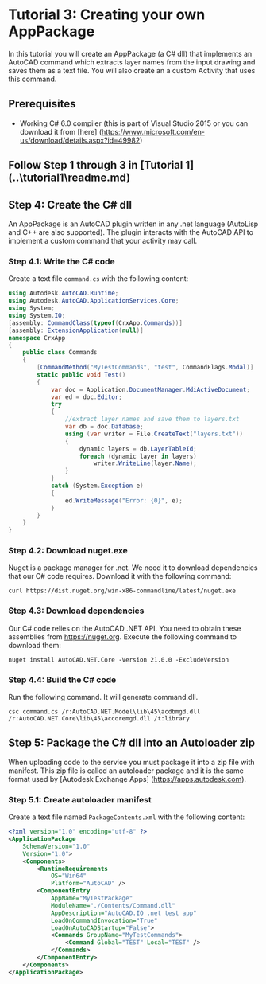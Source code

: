 # Tutorial 3: Creating your own AppPackage
In this tutorial you will create an AppPackage (a C# dll) that implements an AutoCAD command which extracts layer names from the input drawing and saves them as a text file. You will also create an a custom Activity that uses this command.
## Prerequisites
+ Working C# 6.0 compiler (this is part of Visual Studio 2015 or you can download it from [here] (https://www.microsoft.com/en-us/download/details.aspx?id=49982)
## Follow Step 1 through 3 in [Tutorial 1] (..\tutorial1\readme.md)
## Step 4: Create the C# dll
An AppPackage is an AutoCAD plugin written in any .net language (AutoLisp and C++ are also supported). The plugin interacts with the AutoCAD API to implement a custom command that your activity may call.
### Step 4.1: Write the C# code
Create a text file `command.cs` with the following content:

```c#
using Autodesk.AutoCAD.Runtime;
using Autodesk.AutoCAD.ApplicationServices.Core;
using System;
using System.IO;
[assembly: CommandClass(typeof(CrxApp.Commands))]
[assembly: ExtensionApplication(null)]
namespace CrxApp
{
    public class Commands
    {
        [CommandMethod("MyTestCommands", "test", CommandFlags.Modal)]
        static public void Test()
        {
            var doc = Application.DocumentManager.MdiActiveDocument;
            var ed = doc.Editor;
            try
            {
                //extract layer names and save them to layers.txt
                var db = doc.Database;
                using (var writer = File.CreateText("layers.txt"))
                {
                    dynamic layers = db.LayerTableId;
                    foreach (dynamic layer in layers)
                        writer.WriteLine(layer.Name);
                }
            }
            catch (System.Exception e)
            {
                ed.WriteMessage("Error: {0}", e);
            }
        }
    }
}
```
### Step 4.2: Download nuget.exe
Nuget is a package manager for .net. We need it to download dependencies that our C# code requires. Download it with the following command:
```
curl https://dist.nuget.org/win-x86-commandline/latest/nuget.exe
```
### Step 4.3: Download dependencies
Our C# code relies on the AutoCAD .NET API. You need to obtain these assemblies from https://nuget.org. Execute the following command to download them:
```
nuget install AutoCAD.NET.Core -Version 21.0.0 -ExcludeVersion
```
### Step 4.4: Build the C# code
Run the following command. It will generate command.dll.
```
csc command.cs /r:AutoCAD.NET.Model\lib\45\acdbmgd.dll /r:AutoCAD.NET.Core\lib\45\accoremgd.dll /t:library
```
## Step 5: Package the C# dll into an Autoloader zip
When uploading code to the service you must package it into a zip file with manifest. This zip file is called an autoloader package and it is the same format used by [Autodesk Exchange Apps] (https://apps.autodesk.com).
### Step 5.1: Create autoloader manifest
Create a text file named `PackageContents.xml` with the following content:
```xml
<?xml version="1.0" encoding="utf-8" ?>
<ApplicationPackage
    SchemaVersion="1.0"
    Version="1.0">
    <Components>
        <RuntimeRequirements 
            OS="Win64" 
            Platform="AutoCAD" />
        <ComponentEntry
            AppName="MyTestPackage"
            ModuleName="./Contents/Command.dll"
            AppDescription="AutoCAD.IO .net test app"
            LoadOnCommandInvocation="True"
            LoadOnAutoCADStartup="False">
            <Commands GroupName="MyTestCommands">
                <Command Global="TEST" Local="TEST" />
            </Commands>
        </ComponentEntry>
    </Components>
</ApplicationPackage>
```
